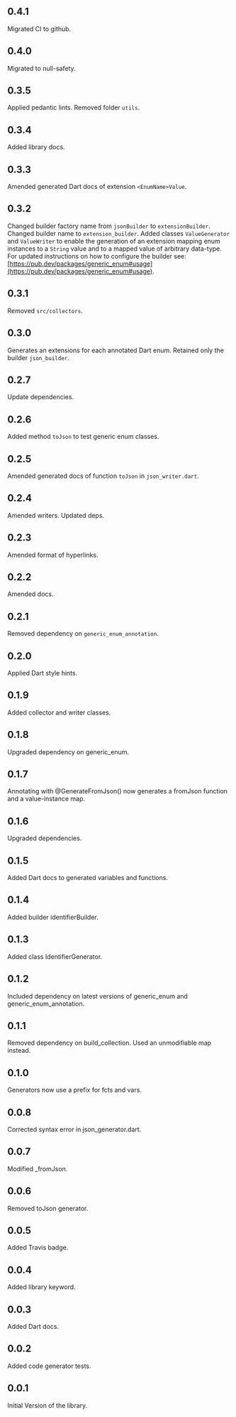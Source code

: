## 0.4.1

Migrated CI to github.

## 0.4.0

Migrated to null-safety.

## 0.3.5

Applied pedantic lints. Removed folder `utils`.

## 0.3.4

Added library docs.

## 0.3.3

Amended generated Dart docs of extension `<EnumName>Value`.

## 0.3.2

Changed builder factory name from `jsonBuilder` to `extensionBuilder`.
Changed builder name to `extension_builder`.
Added classes `ValueGenerator` and `ValueWriter` to enable the generation
of an extension mapping enum instances to a `String` value and to a mapped
value of arbitrary data-type.
For updated instructions on how to configure the builder see:
[https://pub.dev/packages/generic_enum#usage](https://pub.dev/packages/generic_enum#usage).


## 0.3.1

Removed `src/collectors`.

## 0.3.0

Generates an extensions for each annotated Dart enum.
Retained only the builder `json_builder`.

## 0.2.7

Update dependencies.

## 0.2.6

Added method `toJson` to test generic enum classes.

## 0.2.5

Amended generated docs of function `toJson` in `json_writer.dart`.

## 0.2.4

Amended writers. Updated deps.

## 0.2.3

Amended format of hyperlinks.

## 0.2.2

Amended docs.

## 0.2.1

Removed dependency on `generic_enum_annotation`.

## 0.2.0

Applied Dart style hints.

## 0.1.9

Added collector and writer classes.


## 0.1.8

Upgraded dependency on generic_enum.

## 0.1.7

Annotating with @GenerateFromJson() now generates
a fromJson function and a value-instance map.

## 0.1.6

Upgraded dependencies.

## 0.1.5

Added Dart docs to generated variables and functions.

## 0.1.4

Added builder identifierBuilder.


## 0.1.3

Added class IdentifierGenerator.

## 0.1.2

Included dependency on latest versions of
generic_enum and generic_enum_annotation.


## 0.1.1

Removed dependency on build_collection.
Used an unmodifiable map instead.

## 0.1.0

Generators now use a prefix for fcts and vars.

## 0.0.8

Corrected syntax error in json_generator.dart.

## 0.0.7

Modified _fromJson.

## 0.0.6

Removed toJson generator.


## 0.0.5

Added Travis badge.

## 0.0.4

Added library keyword.

## 0.0.3

Added Dart docs.

## 0.0.2

Added code generator tests.

## 0.0.1

Initial Version of the library.
